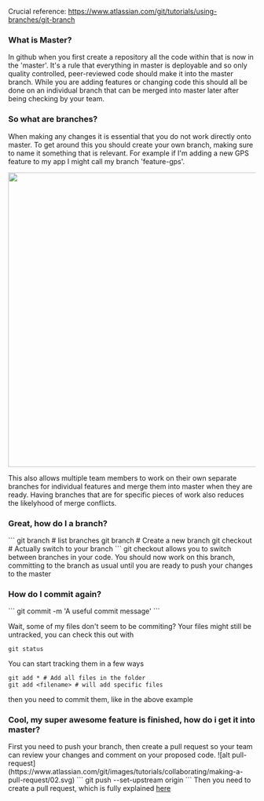 Crucial reference:
https://www.atlassian.com/git/tutorials/using-branches/git-branch

<h3> What is Master?</h3>
In github when you first create a repository all the code within that is now in the 'master'. It's a rule that everything in master is deployable and so only quality controlled, peer-reviewed code should make it into the master branch. While you are adding features or changing code this should all be done on an individual branch that can be merged into master later after being checking by your team.

<h3> So what are branches? </h3>
When making any changes it is essential that you do not work directly onto master. To get around this you should create your own branch, making sure to name it something that is relevant. For example if I'm adding a new GPS feature to my app I might call my branch 'feature-gps'.

<p style='text-align:center;'>
<img src="https://www.atlassian.com/git/images/tutorials/collaborating/using-branches/01.svg" width="600">
</p>
This also allows multiple team members to work on their own separate branches for individual features and merge them into master when they are ready. Having branches that are for specific pieces of work also reduces the likelyhood of merge conflicts.

<h3> Great, how do I a branch? </h3>
```
git branch # list branches
git branch <branchname> # Create a new branch
git checkout <branchname> # Actually switch to your branch
```
git checkout allows you to switch between branches in your code.
You should now work on this branch, committing to the branch as usual until you are ready to push your changes to the master

<h3> How do I commit again? </h3>
```
git commit -m 'A useful commit message'
```

Wait, some of my files don't seem to be commiting?
Your files might still be untracked, you can check this out with
```
git status
```

You can start tracking them in a few ways
```
git add * # Add all files in the folder
git add <filename> # will add specific files
```
then you need to commit them, like in the above example

<h3> Cool, my super awesome feature is finished, how do i get it into master? </h3>
First you need to push your branch, then create a pull request so your team can review your changes and comment on your proposed code.
![alt pull-request](https://www.atlassian.com/git/images/tutorials/collaborating/making-a-pull-request/02.svg)
```
git push --set-upstream origin <branchname>
```
Then you need to create a pull request, which is fully explained <a href=https://yangsu.github.io/pull-request-tutorial/> here </a>
